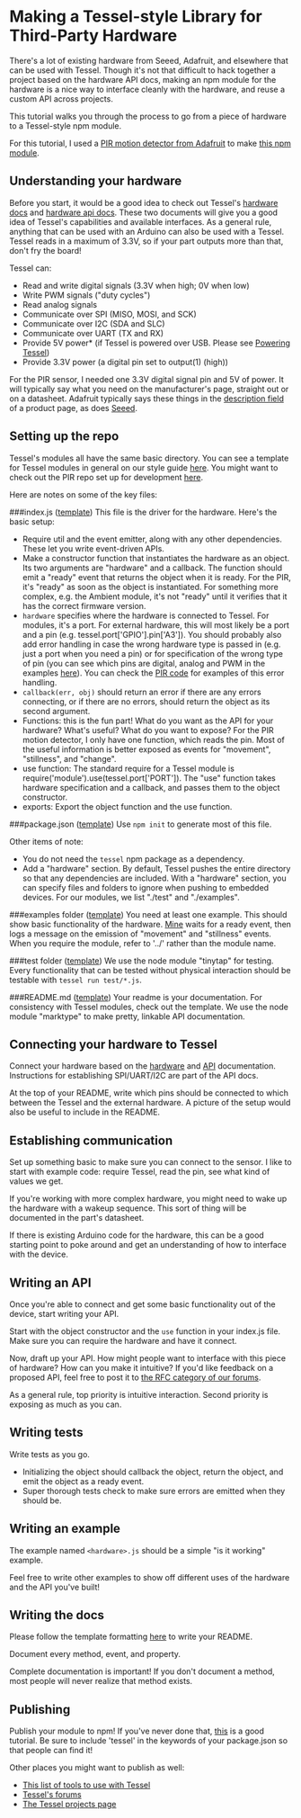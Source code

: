 # Making a Tessel-style Library for Third-Party Hardware

There's a lot of existing hardware from Seeed, Adafruit, and elsewhere that can be used with Tessel. Though it's not that difficult to hack together a project based on the hardware API docs, making an npm module for the hardware is a nice way to interface cleanly with the hardware, and reuse a custom API across projects.

This tutorial walks you through the process to go from a piece of hardware to a Tessel-style npm module.

For this tutorial, I used a [PIR motion detector from Adafruit](http://www.adafruit.com/products/189) to make [this npm module](https://www.npmjs.org/package/pir).

## Understanding your hardware
Before you start, it would be a good idea to check out Tessel's [hardware docs](tessel.io/docs/hardware) and [hardware api docs](tessel.io/docs/hardwareAPI). These two documents will give you a good idea of Tessel's capabilities and available interfaces.
As a general rule, anything that can be used with an Arduino can also be used with a Tessel. Tessel reads in a maximum of 3.3V, so if your part outputs more than that, don't fry the board!

Tessel can:

* Read and write digital signals (3.3V when high; 0V when low)
* Write PWM signals ("duty cycles")
* Read analog signals
* Communicate over SPI (MISO, MOSI, and SCK)
* Communicate over I2C (SDA and SLC)
* Communicate over UART (TX and RX)
* Provide 5V power* (if Tessel is powered over USB. Please see [Powering Tessel](https://tessel.io/docs/power))
* Provide 3.3V power (a digital pin set to output(1) (high))

For the PIR sensor, I needed one 3.3V digital signal pin and 5V of power. It will typically say what you need on the manufacturer's page, straight out or on a datasheet. Adafruit typically says these things in the [description field](http://www.adafruit.com/products/189#description-anchor) of a product page, as does [Seeed](http://www.seeedstudio.com/depot/PIR-Motion-sensor-module-p-74.html).

## Setting up the repo
Tessel's modules all have the same basic directory. You can see a template for Tessel modules in general on our style guide [here](https://github.com/tessel/style/tree/master/Templates).
You might want to check out the PIR repo set up for development [here](https://github.com/Frijol/PIR/tree/51ce84784f09902868e67f8a6c8e0270c85eb6cb).

Here are notes on some of the key files:

###index.js ([template](https://github.com/tessel/style/blob/master/Templates/index.js))
This file is the driver for the hardware. Here's the basic setup:

* Require util and the event emitter, along with any other dependencies. These let you write event-driven APIs.
* Make a constructor function that instantiates the hardware as an object. Its two arguments are "hardware" and a callback. The function should emit a "ready" event that returns the object when it is ready. For the PIR, it's "ready" as soon as the object is instantiated. For something more complex, e.g. the Ambient module, it's not "ready" until it verifies that it has the correct firmware version.
 * `hardware` specifies where the hardware is connected to Tessel. For modules, it's a port. For external hardware, this will most likely be a port and a pin (e.g. tessel.port['GPIO'].pin['A3']). You should probably also add error handling in case the wrong hardware type is passed in (e.g. just a port when you need a pin) or for specification of the wrong type of pin (you can see which pins are digital, analog and PWM in the examples [here](https://tessel.io/docs/hardwareAPI#pins)). You can check the [PIR code](https://github.com/Frijol/PIR/blob/master/index.js) for examples of this error handling.
 * `callback(err, obj)` should return an error if there are any errors connecting, or if there are no errors, should return the object as its second argument.
* Functions: this is the fun part! What do you want as the API for your hardware? What's useful? What do you want to expose?
For the PIR motion detector, I only have one function, which reads the pin. Most of the useful information is better exposed as events for "movement", "stillness", and "change".
* use function: The standard require for a Tessel module is require('module').use(tessel.port['PORT']). The "use" function takes hardware specification and a callback, and passes them to the object constructor.
* exports: Export the object function and the use function.

###package.json ([template](https://github.com/tessel/style/blob/master/Templates/package.json))
Use `npm init` to generate most of this file.

Other items of note:

* You do not need the `tessel` npm package as a dependency.
* Add a "hardware" section. By default, Tessel pushes the entire directory so that any dependencies are included. With a "hardware" section, you can specify files and folders to ignore when pushing to embedded devices. For our modules, we list "./test" and "./examples".

###examples folder ([template](https://github.com/tessel/style/tree/master/Templates/examples))
You need at least one example. This should show basic functionality of the hardware. [Mine](https://github.com/Frijol/PIR/blob/master/examples/pir.js) waits for a ready event, then logs a message on the emission of "movement" and "stillness" events.
When you require the module, refer to '../' rather than the module name.

###test folder ([template](https://github.com/tessel/style/tree/master/Templates/test))
We use the node module "tinytap" for testing. Every functionality that can be tested without physical interaction should be testable with `tessel run test/*.js`.

###README.md ([template](https://github.com/tessel/style/blob/master/module_RM_template.md))
Your readme is your documentation. For consistency with Tessel modules, check out the template. We use the node module "marktype" to make pretty, linkable API documentation.

## Connecting your hardware to Tessel

Connect your hardware based on the [hardware](https://tessel.io/docs/hardware#pins-and-ports) and [API](https://tessel.io/docs/hardwareAPI#pins) documentation.
Instructions for establishing SPI/UART/I2C are part of the API docs.

At the top of your README, write which pins should be connected to which between the Tessel and the external hardware.
A picture of the setup would also be useful to include in the README.

## Establishing communication

Set up something basic to make sure you can connect to the sensor.
I like to start with example code: require Tessel, read the pin, see what kind of values we get.

If you're working with more complex hardware, you might need to wake up the hardware with a wakeup sequence. This sort of thing will be documented in the part's datasheet.

If there is existing Arduino code for the hardware, this can be a good starting point to poke around and get an understanding of how to interface with the device.

## Writing an API

Once you're able to connect and get some basic functionality out of the device, start writing your API.

Start with the object constructor and the `use` function in your index.js file. Make sure you can require the hardware and have it connect.

Now, draft up your API. How might people want to interface with this piece of hardware? How can you make it intuitive? If you'd like feedback on a proposed API, feel free to post it to [the RFC category of our forums](https://forums.tessel.io/category/rfc).

As a general rule, top priority is intuitive interaction. Second priority is exposing as much as you can.

## Writing tests

Write tests as you go.

* Initializing the object should callback the object, return the object, and emit the object as a ready event.
* Super thorough tests check to make sure errors are emitted when they should be.

## Writing an example

The example named `<hardware>.js` should be a simple "is it working" example.

Feel free to write other examples to show off different uses of the hardware and the API you've built!

## Writing the docs

Please follow the template formatting [here](https://github.com/tessel/style/blob/master/module_RM_template.md) to write your README.

Document every method, event, and property.

Complete documentation is important! If you don't document a method, most people will never realize that method exists.

## Publishing
Publish your module to npm! If you've never done that, [this](https://gist.github.com/coolaj86/1318304) is a good tutorial. Be sure to include 'tessel' in the keywords of your package.json so that people can find it!

Other places you might want to publish as well:

* [This list of tools to use with Tessel](https://github.com/tessel/docs/blob/master/tools.md)
* [Tessel's forums](https://forums.tessel.io/)
* [The Tessel projects page](projects.tessel.io)